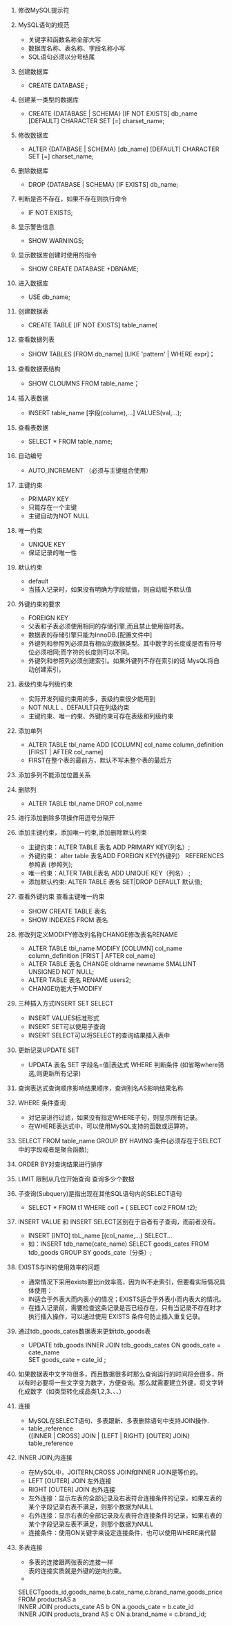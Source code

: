 1. 修改MySQL提示符
2. MySQL语句的规范
	* 关键字和函数名称全部大写
	* 数据库名称、表名称、字段名称小写
	* SQL语句必须以分号结尾
3. 创建数据库
	* CREATE DATABASE ;
4. 创建某一类型的数据库
    * CREATE {DATABASE | SCHEMA} [IF NOT EXISTS] db_name [DEFAULT] CHARACTER SET [=] charset_name;
5. 修改数据库
	* ALTER {DATABASE | SCHEMA} [db_name] [DEFAULT] CHARACTER SET [=] charset_name;
6. 删除数据库
	* DROP {DATABASE | SCHEMA} [IF EXISTS] db_name;
7. 判断是否不存在，如果不存在则执行命令
	* IF NOT EXISTS;
8. 显示警告信息
	* SHOW WARNINGS;
9.  显示数据库创建时使用的指令
	* SHOW CREATE DATABASE +DBNAME;
10. 进入数据库
	* USE db_name; 
11. 创建数据表
 	* CREATE TABLE [IF NOT EXISTS] table_name(
12. 查看数据列表
	* SHOW TABLES [FROM db_name] [LIKE 'pattern' | WHERE expr]；
13. 查看数据表结构
	* SHOW CLOUMNS FROM table_name；
14. 插入表数据
	* INSERT table_name [字段(colume),...] VALUES(val,...);
15. 查看表数据
	* SELECT * FROM table_name;
16. 自动编号
	* AUTO_INCREMENT （必须与主键组合使用）
17. 主键约束
	* PRIMARY KEY
	* 只能存在一个主键
	* 主键自动为NOT NULL
18. 唯一约束
	* UNIQUE KEY
	* 保证记录的唯一性
19. 默认约束
	* default
	* 当插入记录时，如果没有明确为字段赋值，则自动赋予默认值
20. 外键约束的要求
	* FOREIGN KEY
	* 父表和子表必须使用相同的存储引擎,而且禁止使用临时表。	
	* 数据表的存储引擎只能为InnoDB.[配置文件中]	
	* 外键列和参照列必须具有相似的数据类型。其中数字的长度或是否有符号位必须相同;而字符的长度则可以不同。	
	* 外键列和参照列必须创建索引。如果外键列不存在索引的话 MysQL将自动创建索引。
21. 表级约束与列级约束
	* 实际开发列级约束用的多，表级约束很少能用到
	* NOT NULL 、DEFAULT只在列级约束
	* 主键约束、唯一约束、外键约束可存在表级和列级约束
22. 添加单列
	* ALTER TABLE tbl_name ADD [COLUMN] col_name column_definition [FIRST | AFTER col_name]
	* FIRST在整个表的最前方，默认不写未整个表的最后方
23. 添加多列不能添加位置关系
24. 删除列
	* ALTER TABLE tbl_name DROP col_name
25. 进行添加删除多项操作用逗号分隔开	
26. 添加主键约束，添加唯一约束,添加删除默认约束
	* 主键约束：ALTER TABLE 表名 ADD PRIMARY KEY(列名）; 
	* 外键约束： alter table 表名ADD FOREIGN KEY(外键列） REFERENCES参照表 (参照列); 
	* 唯一约束：ALTER TABLE表名 ADD UNIQUE KEY（列名） ; 
	* 添加默认约束: ALTER TABLE 表名 SET|DROP DEFAULT 默认值; 
27. 查看外键约束 查看主键唯一约束
	* SHOW CREATE TABLE 表名
	* SHOW INDEXES FROM 表名
28. 修改列定义MODIFY修改列名称CHANGE修改表名RENAME
	* ALTER TABLE tbl_name MODIFY [COLUMN] col_name column_definition  [FRIST | AFTER col_name]
	* ALTER TABLE 表名 CHANGE oldname newname SMALLINT UNSIGNED NOT NULL;
	* ALTER TABLE 表名 RENAME users2;
	* CHANGE功能大于MODIFY
29. 三种插入方式INSERT SET SELECT
	* INSERT VALUES标准形式
	* INSERT SET可以使用子查询
	* INSERT SELECT可以将SELECT的查询结果插入表中
30. 更新记录UPDATE SET
	* UPDATA 表名 SET 字段名=值|表达式 WHERE 判断条件 (如省略where筛选,则更新所有记录)
31. 查询表达式查询顺序影响结果顺序，查询别名AS影响结果名称
32. WHERE 条件查询
	* 对记录进行过滤，如果没有指定WHERE子句，则显示所有记录。
    * 在WHERE表达式中，可以使用MySQL支持的函数或运算符。
33. SELECT FROM table_name GROUP BY HAVING 条件(必须存在于SELECT 中的字段或者是聚合函数);
34. ORDER BY对查询结果进行排序
35. LIMIT 限制从几位开始查询 查询多少个数据
36. 子查询(Subquery)是指出现在其他SQL语句内的SELECT语句
	* SELECT * FROM t1 WHERE col1 = ( SELECT col2 FROM t2);
37. INSERT VALUE 和 INSERT SELECT区别在于后者有子查询，而前者没有。
	* INSERT [INTO] tbL_name [(col_name,...) SELECT...
	* 如：INSERT tdb_name(cate_name) SELECT goods_cates FROM tdb_goods GROUP BY goods_cate（分类）;
38. EXISTS与IN的使用效率的问题
	* 通常情况下采用exists要比in效率高，因为IN不走索引，但要看实际情况具体使用：
	* IN适合于外表大而内表小的情况；EXISTS适合于外表小而内表大的情况。
	* 在插入记录前，需要检查这条记录是否已经存在，只有当记录不存在时才执行插入操作，可以通过使用 EXISTS 条件句防止插入重复记录。
39. 通过tdb_goods_cates数据表来更新tdb_goods表
	* UPDATE tdb_goods INNER JOIN tdb_goods_cates ON goods_cate = cate_name <br/>SET goods_cate = cate_id ;
40. 如果数据表中文字符很多，而且数据很多时那么查询运行的时间将会很多，所以有时必要将一些文字变为数字，方便查询。那么就需要建立外键，将文字转化成数字（如类型转化成品类1,2,3、、、）
41. 连接

	* MySQL在SELECT语句、多表跟新、多表删除语句中支持JOIN操作.
	* table_reference<br/>
	{[INNER | CROSS] JOIN | {LEFT | RIGHT} [OUTER] JOIN}<br/>
	table_reference
42. INNER JOIN,内连接
	* 在MySQL中，JOITERN,CROSS JOIN和INNER JOIN是等价的。
	* LEFT [OUTER] JOIN 左外连接
	* RIGHT [OUTER] JOIN 右外连接
	* 左外连接：显示左表的全部记录及右表符合连接条件的记录，如果左表的某个字段记录右表不满足，则那个数据为NULL
	* 右外连接：显示右表的全部记录及左表符合连接条件的记录，如果右表的某个字段记录左表不满足，则那个数据为NULL
	* 连接条件：使用ON关键字来设定连接条件，也可以使用WHERE来代替
43. 多表连接
	* 多表的连接跟两张表的连接一样<br/>表的连接实质就是外键的逆向约束。
	* 	
	SELECTgoods_id,goods_name,b.cate_name,c.brand_name,goods_priceFROM productsAS a <br/> INNER JOIN products_cate AS b ON a.goods_cate = b.cate_id<br/>
	INNER JOIN products_brand AS c ON a.brand_name = c.brand_id;
